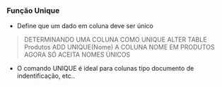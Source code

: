 ### Função Unique

- Define que um dado em coluna deve ser único

> DETERMINANDO UMA COLUNA COMO UNIQUE
    ALTER TABLE Produtos
    ADD UNIQUE(Nome)
> A COLUNA NOME EM PRODUTOS AGORA SÓ ACEITA NOMES ÚNICOS

- O comando UNIQUE é ideal para colunas tipo documento de indentificação, etc..